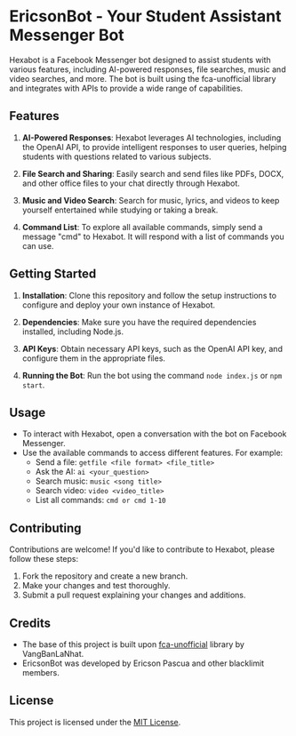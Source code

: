 # EricsonBot - Your Student Assistant Messenger Bot

Hexabot is a Facebook Messenger bot designed to assist students with various features, including AI-powered responses, file searches, music and video searches, and more. The bot is built using the fca-unofficial library and integrates with APIs to provide a wide range of capabilities.

## Features

1. **AI-Powered Responses**: Hexabot leverages AI technologies, including the OpenAI API, to provide intelligent responses to user queries, helping students with questions related to various subjects.

2. **File Search and Sharing**: Easily search and send files like PDFs, DOCX, and other office files to your chat directly through Hexabot.

3. **Music and Video Search**: Search for music, lyrics, and videos to keep yourself entertained while studying or taking a break.

4. **Command List**: To explore all available commands, simply send a message "cmd" to Hexabot. It will respond with a list of commands you can use.

## Getting Started

1. **Installation**: Clone this repository and follow the setup instructions to configure and deploy your own instance of Hexabot.

2. **Dependencies**: Make sure you have the required dependencies installed, including Node.js.

3. **API Keys**: Obtain necessary API keys, such as the OpenAI API key, and configure them in the appropriate files.

4. **Running the Bot**: Run the bot using the command `node index.js` or `npm start`.

## Usage

- To interact with Hexabot, open a conversation with the bot on Facebook Messenger.
- Use the available commands to access different features. For example:
  - Send a file: `getfile <file format> <file_title>`
  - Ask the AI: `ai <your_question>`
  - Search music: `music <song title>`
  - Search video: `video <video_title>`
  - List all commands: `cmd or cmd 1-10`

## Contributing

Contributions are welcome! If you'd like to contribute to Hexabot, please follow these steps:

1. Fork the repository and create a new branch.
2. Make your changes and test thoroughly.
3. Submit a pull request explaining your changes and additions.

## Credits

- The base of this project is built upon [fca-unofficial](https://github.com/VangBanLaNhat/fca-unofficial) library by VangBanLaNhat.
- EricsonBot was developed by Ericson Pascua and other blacklimit members.

## License

This project is licensed under the [MIT License](LICENSE).
